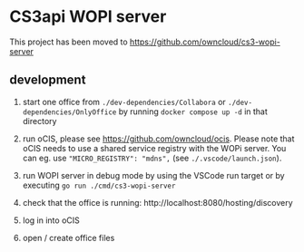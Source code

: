 # CS3api WOPI server

This project has been moved to https://github.com/owncloud/cs3-wopi-server

## development

1. start one office from `./dev-dependencies/Collabora` or `./dev-dependencies/OnlyOffice` by running `docker compose up -d` in that directory
2. run oCIS, please see https://github.com/owncloud/ocis. Please note that oCIS needs to use a shared service registry with the WOPi server. You can eg. use `"MICRO_REGISTRY": "mdns",` (see `./.vscode/launch.json`).
3. run WOPI server in debug mode by using the VSCode run target or by executing `go run ./cmd/cs3-wopi-server`

4. check that the office is running: http://localhost:8080/hosting/discovery
5. log in into oCIS
6. open / create office files
